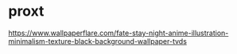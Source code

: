 # proxt
https://www.wallpaperflare.com/fate-stay-night-anime-illustration-minimalism-texture-black-background-wallpaper-tvds
